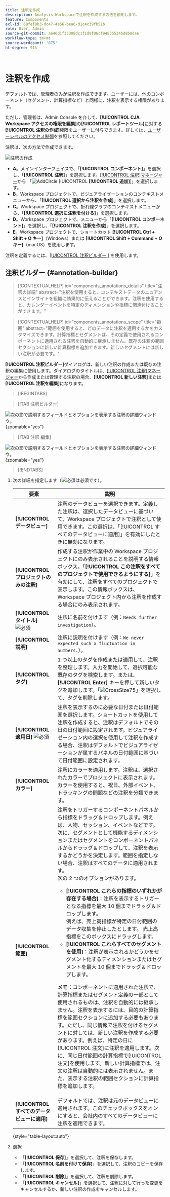 ```yaml
---
title: 注釈を作成
description: Analysis Workspaceで注釈を作成する方法を説明します。
feature: Components
exl-id: 68fef9b3-dc47-4e56-bea6-d1c4c39fb51b
role: User, Admin
source-git-commit: a646d1f35308dc1f1d9f06cf94835534bd8b8da6
workflow-type: tm+mt
source-wordcount: '875'
ht-degree: 91%

---
```


# 注釈を作成

デフォルトでは、管理者のみが注釈を作成できます。ユーザーには、他のコンポーネント（セグメント、計算指標など）と同様に、注釈を表示する権限があります。

ただし、管理者は、Admin Console を介して、**[!UICONTROL CJA Workspace アクセスの権限を編集]**&#x200B;の&#x200B;**[!UICONTROL レポートツール]**&#x200B;に対する&#x200B;**[!UICONTROL 注釈の作成]**&#x200B;権限をユーザーに付与できます。詳しくは、[ユーザーレベルのアクセス制御](/help/technotes/access-control.md#user-level-access)を参照してください。

注釈は、次の方法で作成できます。

![注釈の作成](assets/create-annotation.png)

* **A**。メインインターフェイスで、「**[!UICONTROL コンポーネント]**」を選択し、「**[!UICONTROL 注釈]**」を選択します。[[!UICONTROL 注釈]マネージャー](/help/components/annotations/manage-annotations.md)から 「![AddCircle](/help/assets/icons/AddCircle.svg) [!UICONTROL **[!UICONTROL 追加]**]」を選択します。
* **B**。Workspace プロジェクトで、ビジュアライゼーションのコンテキストメニューから、「**[!UICONTROL 選択から注釈を作成]**」を選択します。
* **C**。Workspace プロジェクトで、折れ線グラフのコンテキストメニューから、「**[!UICONTROL 選択に注釈を付ける]**」を選択します。
* **D**。Workspace プロジェクトで、メニューから「**[!UICONTROL コンポーネント]**」を選択し、「**[!UICONTROL 注釈を作成]**」を選択します。
* **E**。Workspace プロジェクトで、ショートカット **[!UICONTROL Ctrl + Shift + O キー]**（Windows）または **[!UICONTROL Shift + Command + O キー]**（macOS）を使用します。

注釈を定義するには、[[!UICONTROL &#x200B; 注釈ビルダー &#x200B;]](#annotation-builder) を使用します。

<!-- Should we really mention API here. If so, we can do it all over the place in the docs...
| **Use the [Customer Journey Analytics Annotations API](https://developer.adobe.com/cja-apis/docs/endpoints/annotations/)** | The Customer Journey Analytics Annotations APIs allow you to create, update, or retrieve annotations programmatically through Adobe Developer. These APIs use the same data and methods that Adobe uses inside the product UI. |
-->


## 注釈ビルダー {#annotation-builder}

<!-- markdownlint-disable MD034 -->

>[!CONTEXTUALHELP]
>id="components_annotations_details"
>title="注釈の詳細"
>abstract="注釈を使用すると、コンテキストデータのニュアンスとインサイトを組織に効果的に伝えることができます。注釈を使用すると、カレンダーイベントを特定のディメンションや指標に関連付けることができます。"

<!-- markdownlint-enable MD034 -->

<!-- markdownlint-disable MD034 -->

>[!CONTEXTUALHELP]
>id="components_annotations_scope"
>title="範囲"
>abstract="範囲を使用すると、どのデータに注釈を適用するかをカスタマイズできます。計算指標とセグメントは、その定義で使用されるコンポーネントに適用される注釈を自動的に継承しません。既存の注釈の範囲セクションに新しい計算指標を追加できます。新しいセグメントには新しい注釈が必要です。"

<!-- markdownlint-enable MD034 -->


**[!UICONTROL 注釈ビルダー]**&#x200B;ダイアログは、新しい注釈の作成または既存の注釈の編集に使用します。ダイアログのタイトルは、[[!UICONTROL 注釈]マネージャー](/help/components/annotations/manage-annotations.md)から作成または管理する注釈の場合、**[!UICONTROL 新しい注釈]**&#x200B;または&#x200B;**[!UICONTROL 注釈を編集]**&#x200B;になります。


>[!BEGINTABS]

>[!TAB 注釈ビルダー]

![次の節で説明するフィールドとオプションを表示する注釈の詳細ウィンドウ。](assets/annotation-builder.png){zoomable="yes"}

>[!TAB 注釈   編集] 

![次の節で説明するフィールドとオプションを表示する注釈の詳細ウィンドウ。](assets/create-edit-annotation.png){zoomable="yes"}

>[!ENDTABS]

1. 次の詳細を指定します（![必須](/help/assets/icons/Required.svg)は必須です）。

   | 要素 | 説明 |
   | --- | --- |
   | **[!UICONTROL データビュー]** | 注釈のデータビューを選択できます。定義した注釈は、選択したデータビューに基づいて、Workspace プロジェクトで注釈として使用できます。この選択は、「[!UICONTROL すべてのデータビューに適用]」を有効にしたときに無効になります。 |
   | **[!UICONTROL プロジェクトのみの注釈]** | 作成する注釈が作業中の Workspace プロジェクトにのみ表示されることを説明する情報ボックス。「**[!UICONTROL この注釈をすべてのプロジェクトで使用できるようにする]**」を有効にして、注釈をすべてのプロジェクトで表示します。この情報ボックスは、Workspace プロジェクト内から注釈を作成する場合にのみ表示されます。 |
   | **[!UICONTROL タイトル]** ![必須](/help/assets/icons/Required.svg) | 注釈に名前を付けます（例：`Needs further investigation`）。 |
   | **[!UICONTROL 説明]** | 注釈に説明を付けます（例：`We never expected such a fluctuation in numbers.`）。 |
   | **[!UICONTROL タグ]** | 1 つ以上のタグを作成または適用して、注釈を整理します。入力を開始して、選択可能な既存のタグを検索します。または、**[!UICONTROL Enter]** キーを押して新しいタグを追加します。「![CrossSize75](/help/assets/icons/CrossSize75.svg)」を選択して、タグを削除します。 |
   | **[!UICONTROL 適用日]** ![必須](/help/assets/icons/Required.svg) | 注釈を表示するのに必要な日付または日付範囲を選択します。ショートカットを使用して注釈を作成すると、注釈はデフォルトでその日の日付範囲に設定されます。ビジュアライゼーション内の選択を使用して注釈を作成する場合、注釈はデフォルトでビジュアライゼーションが属するパネルの日付範囲に基づいて日付範囲に設定されます。 |
   | **[!UICONTROL カラー]** | 注釈にカラーを適用します。注釈は、選択されたカラーでプロジェクトに表示されます。カラーを使用すると、祝日、外部イベント、トラッキングの問題などの注釈を分類できます。 |
   | **[!UICONTROL 範囲]** | 注釈をトリガーするコンポーネントパネルから指標をドラッグ＆ドロップします。例えば、人物、セッション、イベントなどです。 次に、セグメントとして機能するディメンションまたはセグメントをコンポーネントパネルからドラッグ＆ドロップして、注釈を表示するかどうかを決定します。範囲を指定しない場合、注釈はすべてのデータに適用されます。<br/>次の 2 つのオプションがあります。<ul><li>**[!UICONTROL これらの指標のいずれかが存在する場合]**：注釈を表示するトリガーとなる指標を最大 10 個までドラッグ＆ドロップします。<br/> 例えば、売上高指標が特定の日付範囲のデータ収集を停止したとします。 売上高指標をこのボックスにドラッグします。</li><li>**[!UICONTROL これらすべてのセグメントを使用]**：注釈が表示されるかどうかをセグメント化するディメンションまたはセグメントを最大 10 個までドラッグ＆ドロップします。</li></ul><p><p>**メモ：**&#x200B;コンポーネントに適用された注釈で、計算指標またはセグメント定義の一部として使用されるものは、注釈を自動的には継承しません。注釈を表示するには、目的の計算指標を範囲セクションに追加する必要もあります。ただし、同じ情報で注釈を付けるセグメントに対しては、新しい注釈を作成する必要があります。例えば、特定の日に[!UICONTROL 注文]に注釈を適用します。次に、同じ日付範囲の計算指標で[!UICONTROL 注文]を使用します。新しい計算指標では、注文の注釈は自動的には表示されません。また、表示する注釈の範囲セクションに計算指標を追加します。 |
   | **[!UICONTROL すべてのデータビューに適用]** | デフォルトでは、注釈は元のデータビューに適用されます。このチェックボックスをオンにすると、会社内のすべてのデータビューに注釈を適用できます。 |

   {style="table-layout:auto"}

1. 選択
   * 「**[!UICONTROL 保存]**」を選択して、注釈を保存します。
   * 「**[!UICONTROL 名前を付けて保存]**」を選択して、注釈のコピーを保存します。
   * 「**[!UICONTROL 削除]**」を選択して、注釈を削除します。
   * 「**[!UICONTROL キャンセル]**」を選択して、注釈に対して行った変更をキャンセルするか、新しい注釈の作成をキャンセルします。

